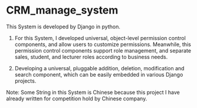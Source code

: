 # CRM_manage_system
This System is developed by Django in python. 

1. For this System, I developed universal, object-level permission control components, 
   and allow users to customize permissions. 
   Meanwhile, this permission control components support role management, 
   and separate sales, student, and lecturer roles according to business needs.

2. Developing a universal, pluggable addition, deletion, modification and search component, 
   which can be easily embedded in various Django projects.
   
Note: Some String in this System is Chinese because this project I have already written for competition hold by Chinese company.
